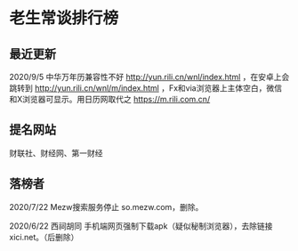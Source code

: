 老生常谈排行榜
==============

最近更新
----------

2020/9/5
	中华万年历兼容性不好 http://yun.rili.cn/wnl/index.html ，在安卓上会跳转到 http://yun.rili.cn/wnl/m/index.html ，Fx和via浏览器上主体空白，微信和X浏览器可显示。用日历网取代之 https://m.rili.com.cn/ 

提名网站
----------

财联社、财经网、第一财经



落榜者
-------

2020/7/22 
	Mezw搜索服务停止 so.mezw.com，删除。

2020/6/22 
	西祠胡同 手机端网页强制下载apk（疑似秘制浏览器），去除链接 xici.net。（后删除）

